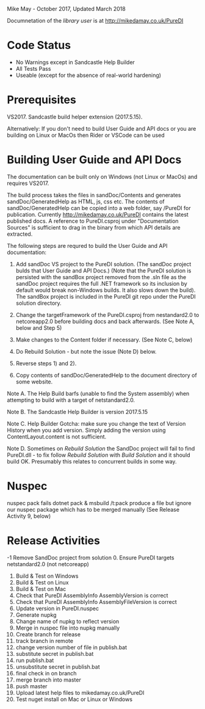 Mike May - October 2017, Updated March 2018

Documnetation of the *library user* is at http://mikedamay.co.uk/PureDI

Code Status
==============
* No Warnings except in Sandcastle Help Builder
* All Tests Pass
* Useable (except for the absence of real-world hardening)

Prerequisites
=============
VS2017.
Sandcastle build helper extension (2017.5.15).

Alternatively:
If you don't need to build User Guide and API docs 
or you are building on Linux or MacOs then Rider or VSCode can be used


Building User Guide and API Docs
================================

The documentation can be built only on Windows (not Linux or MacOs) and requires VS2017.

The build process takes the files in sandDoc/Contents and generates sandDoc/GeneratedHelp as 
HTML, js, css etc.  The contents of sandDoc/GeneratedHelp can be copied into a web folder,
say /PureDI for publication.  Currently http://mikedamay.co.uk/PureDI contains the latest published docs.
A reference to PureDI.csproj under "Documentation Sources" is sufficient to drag in the
binary from which API details are extracted.

The following steps are requred to build the User Guide and API documentation:

1) Add sandDoc VS project to the PureDI solution.  (The sandDoc project bulds that User Guide and API Docs.)
(Note that the PureDI solution is persisted with the sandBox project removed from the .sln file
as the sandDoc project requires the full .NET framework so its inclusion by
default would break non-Windows builds.  It also slows down the build).  The sandBox
project is included in the PureDI git repo under the PureDI solution directory.

2) Change the targetFramework of the PureDI.csproj from nestandard2.0 to netcoreapp2.0 before building
docs and back afterwards.  (See Note A, below and Step 5)

3) Make changes to the Content folder if necessary.  (See Note C, below)

4) Do Rebuild Solution - but note the issue (Note D) below.

5) Reverse steps 1) and 2).

6) Copy contents of sandDoc/GeneratedHelp to the document directory of some website.

Note A. The Help Build barfs (unable to find the System assembly) when attempting to build
with a target of netstandard2.0.

Note B. The Sandcastle Help Builder is version 2017.5.15

Note C. Help Builder Gotcha: make sure you change the text of Version History
when you add version.  Simply adding the version using ContentLayout.content
is not sufficient.  

Note D. Sometimes on _Rebuild Solution_ the SandDoc project will fail to find PureDI.dll - to fix
follow _Rebuild Solution_ with _Build Solution_ and it should build OK.
Presumably this relates to concurrent builds in some way.

Nuspec
======

nuspec pack fails
dotnet pack & msbuild /t:pack produce a file but ignore our 
  nuspec package which has to be merged manually (See Release Activity 9, below)

Release Activities
==================
-1 Remove SandDoc project from solution
0. Ensure PureDI targets netstandard2.0 (not netcoreapp)
1. Build & Test on Windows
2. Build & Test on Linux
3. Build & Test on Mac
4. Check that PureDI AssemblyInfo AssemblyVersion is correct
5. Check that PureDI AssemblyInfo AssemblyFileVersion is correct
6. Update version in PureDI.nuspec
7. Generate nupkg
8. Change name of nupkg to reflect version
9. Merge in nuspec file into nupkg manually
10. Create branch for release
11. track branch in remote
12. change version number of file in publish.bat
13. substitute secret in publish.bat
14. run publish.bat
15. unsubstitute secret in publish.bat
16. final check in on branch
17. merge branch into master
18. push master
19. Upload latest help files to mikedamay.co.uk/PureDI
20. Test nuget install on Mac or Linux or Windows
